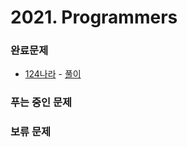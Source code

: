 # 2021. Programmers

### 완료문제 
* [124나라](https://programmers.co.kr/learn/courses/30/lessons/12899) - [풀이](https://github.com/pointehd/Algorithm/blob/master/src/year2021/programmers/World124.java)

### 푸는 중인 문제 


### 보류 문제


